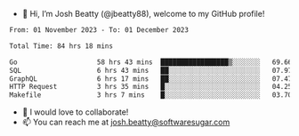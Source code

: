 - 👋 Hi, I’m Josh Beatty (@jbeatty88), welcome to my GitHub profile!

<!--START_SECTION:waka-->

```txt
From: 01 November 2023 - To: 01 December 2023

Total Time: 84 hrs 18 mins

Go                    58 hrs 43 mins  █████████████████▒░░░░░░░   69.66 %
SQL                   6 hrs 43 mins   ██░░░░░░░░░░░░░░░░░░░░░░░   07.97 %
GraphQL               6 hrs 17 mins   ██░░░░░░░░░░░░░░░░░░░░░░░   07.47 %
HTTP Request          3 hrs 35 mins   █░░░░░░░░░░░░░░░░░░░░░░░░   04.25 %
Makefile              3 hrs 7 mins    █░░░░░░░░░░░░░░░░░░░░░░░░   03.70 %
```

<!--END_SECTION:waka-->

- 💞️ I would love to collaborate!
- 📫 You can reach me at josh.beatty@softwaresugar.com

<!---
jbeatty88/jbeatty88 is a ✨ special ✨ repository because its `README.md` (this file) appears on your GitHub profile.
You can click the Preview link to take a look at your changes.
--->
